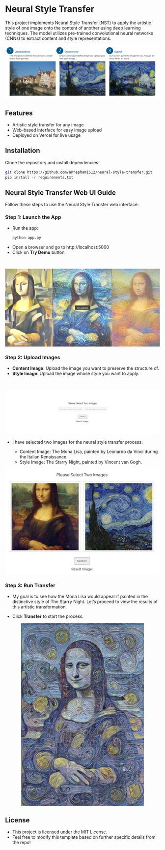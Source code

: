 # Neural Style Transfer

This project implements Neural Style Transfer (NST) to apply the artistic style of one image onto the content of another using deep learning techniques. The model utilizes pre-trained convolutional neural networks (CNNs) to extract content and style representations.

![Neural Style Transfer](img/img_1.png)

## Features
- Artistic style transfer for any image
- Web-based interface for easy image upload
- Deployed on Vercel for live usage

## Installation
Clone the repository and install dependencies:
```bash
git clone https://github.com/annepham1512/neural-style-transfer.git
pip install -r requirements.txt
```

##  Neural Style Transfer Web UI Guide

Follow these steps to use the Neural Style Transfer web interface:

### Step 1: Launch the App
- Run the app:
   ```bash
   python app.py
   ```
- Open a browser and go to http://localhost:5000
- Click on **Try Demo** button

<br>

![Neural Style Transfer](img/img_2.png)

### Step 2: Upload Images
- **Content Image**: Upload the image you want to preserve the structure of.
- **Style Image**: Upload the image whose style you want to apply.

<br>

![Neural Style Transfer](img/img_3.png)

- I have selected two images for the neural style transfer process:

    - Content Image: The Mona Lisa, painted by Leonardo da Vinci during the Italian Renaissance.
    - Style Image: The Starry Night, painted by Vincent van Gogh.

![Neural Style Transfer](img/img_4.png)

### Step 3: Run Transfer
- My goal is to see how the Mona Lisa would appear if painted in the distinctive style of The Starry Night. Let’s proceed to view the results of this artistic transformation.

- Click **Transfer** to start the process.

<p align="center">
  <img src="img/img_5.png" alt="The Mona Lisa style van Gogh" width="400">
</p>


## License

- This project is licensed under the MIT License.
- Feel free to modify this template based on further specific details from the repo!
